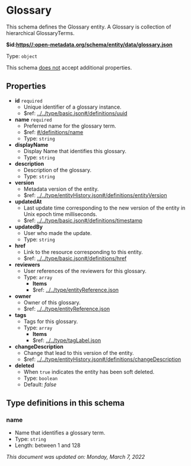 # Glossary

This schema defines the Glossary entity. A Glossary is collection of hierarchical GlossaryTerms.

**$id:**[**https//:open-metadata.org/schema/entity/data/glossary.json**](https://open-metadata.org/schema/entity/data/glossary.json)

Type: `object`

This schema <u>does not</u> accept additional properties.

## Properties
 - **id** `required`
	 - Unique identifier of a glossary instance.
	 - $ref: [../../type/basic.json#/definitions/uuid](../types/basic.md#uuid)
 - **name** `required`
	 - Preferred name for the glossary term.
	 - $ref: [#/definitions/name](#name)
	 - Type: `string`
 - **displayName**
	 - Display Name that identifies this glossary.
	 - Type: `string`
 - **description**
	 - Description of the glossary.
	 - Type: `string`
 - **version**
	 - Metadata version of the entity.
	 - $ref: [../../type/entityHistory.json#/definitions/entityVersion](../types/entityhistory.md#entityversion)
 - **updatedAt**
	 - Last update time corresponding to the new version of the entity in Unix epoch time milliseconds.
	 - $ref: [../../type/basic.json#/definitions/timestamp](../types/basic.md#timestamp)
 - **updatedBy**
	 - User who made the update.
	 - Type: `string`
 - **href**
	 - Link to the resource corresponding to this entity.
	 - $ref: [../../type/basic.json#/definitions/href](../types/basic.md#href)
 - **reviewers**
	 - User references of the reviewers for this glossary.
	 - Type: `array`
		 - **Items**
		 - $ref: [../../type/entityReference.json](../types/entityreference.md)
 - **owner**
	 - Owner of this glossary.
	 - $ref: [../../type/entityReference.json](../types/entityreference.md)
 - **tags**
	 - Tags for this glossary.
	 - Type: `array`
		 - **Items**
		 - $ref: [../../type/tagLabel.json](../types/taglabel.md)
 - **changeDescription**
	 - Change that lead to this version of the entity.
	 - $ref: [../../type/entityHistory.json#/definitions/changeDescription](../types/entityhistory.md#changedescription)
 - **deleted**
	 - When `true` indicates the entity has been soft deleted.
	 - Type: `boolean`
	 - Default: _false_


## Type definitions in this schema
### name

 - Name that identifies a glossary term.
 - Type: `string`
 - Length: between 1 and 128




_This document was updated on: Monday, March 7, 2022_